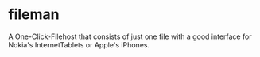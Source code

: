 # fileman
A One-Click-Filehost that consists of just one file with a good interface for Nokia's InternetTablets or Apple's iPhones.
